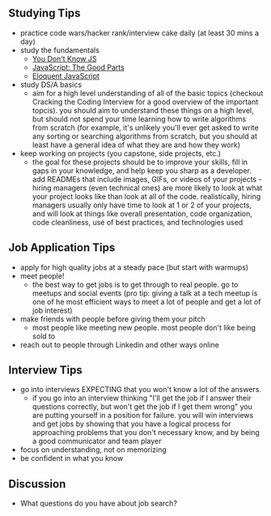 ## Studying Tips
- practice code wars/hacker rank/interview cake daily (at least 30 mins a day)
- study the fundamentals
  - [You Don't Know JS](https://github.com/getify/You-Dont-Know-JS)
  - [JavaScript: The Good Parts](http://bdcampbell.net/javascript/book/javascript_the_good_parts.pdf)
  - [Eloquent JavaScript](http://eloquentjavascript.net/)
- study DS/A basics
    - aim for a high level understanding of all of the basic topics (checkout Cracking the Coding Interview for a good overview of the important topcis). you should aim to understand these things on a high level, but should not spend your time learning how to write algorithms from scratch (for example, it's unlikely you'll ever get asked to write any sorting or searching algorithms from scratch, but you should at least have a general idea of what they are and how they work)
- keep working on projects (you capstone, side projects, etc.)
    - the goal for these projects should be to improve your skills, fill in gaps in your knowledge, and help keep you sharp as a developer. add READMEs that include images, GIFs, or videos of your projects - hiring managers (even technical ones) are more likely to look at what your project looks like than look at all of the code. realistically, hiring managers usually only have time to look at 1 or 2 of your projects, and will look at things like overall presentation, code organization, code cleanliness, use of best practices, and technologies used

## Job Application Tips
- apply for high quality jobs at a steady pace (but start with warmups) 
- meet people! 
    - the best way to get jobs is to get through to real people. go to meetups and social events (pro tip: giving a talk at a tech meetup is one of he most efficient ways to meet a lot of people and get a lot of job interest) 
- make friends with people before giving them your pitch
    - most people like meeting new people. most people don't like being sold to
- reach out to people through Linkedin and other ways online

## Interview Tips 
- go into interviews EXPECTING that you won't know a lot of the answers. 
    - if you go into an interview thinking "I'll get the job if I answer their questions correctly, but won't get the job if I get them wrong" you are putting yourself in a position for failure.  you will win interviews and get jobs by showing that you have a logical process for approaching problems that you don't necessary know, and by being a good communicator and team player
- focus on understanding, not on memorizing
- be confident in what you know 

## Discussion
- What questions do you have about job search?
